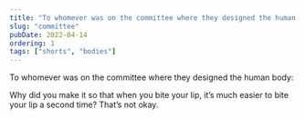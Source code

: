 ```yaml
---
title: "To whomever was on the committee where they designed the human body"
slug: "committee"
pubDate: 2022-04-14
ordering: 1
tags: ["shorts", "bodies"]
---
```


<span class="small-caps">To whomever was on the committee</span> where they designed the human body:

Why did you make it so that when you bite your lip, it’s much easier to bite your lip a second time? That’s not okay.
